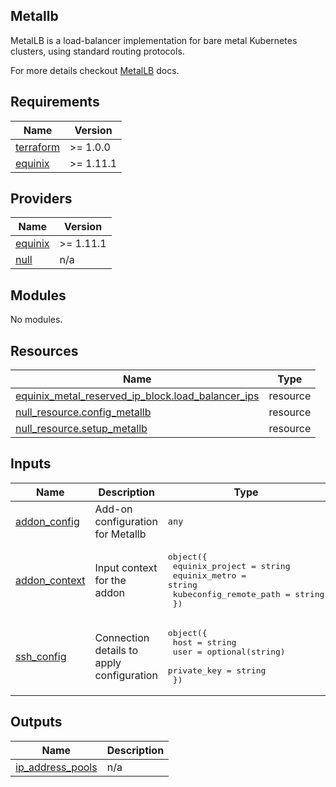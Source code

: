 ## Metallb

MetalLB is a load-balancer implementation for bare metal Kubernetes clusters, using standard routing protocols.

For more details checkout [MetalLB](https://metallb.universe.tf/) docs.

<!-- TEMPLATE: Insert an image here of the infrastructure diagram. You can generate a starting image using instructions found at https://www.terraform.io/docs/cli/commands/graph.html#generating-images -->

<!-- BEGINNING OF PRE-COMMIT-TERRAFORM DOCS HOOK -->
## Requirements

| Name | Version |
|------|---------|
| <a name="requirement_terraform"></a> [terraform](#requirement\_terraform) | >= 1.0.0 |
| <a name="requirement_equinix"></a> [equinix](#requirement\_equinix) | >= 1.11.1 |

## Providers

| Name | Version |
|------|---------|
| <a name="provider_equinix"></a> [equinix](#provider\_equinix) | >= 1.11.1 |
| <a name="provider_null"></a> [null](#provider\_null) | n/a |

## Modules

No modules.

## Resources

| Name | Type |
|------|------|
| [equinix_metal_reserved_ip_block.load_balancer_ips](https://registry.terraform.io/providers/equinix/equinix/latest/docs/resources/metal_reserved_ip_block) | resource |
| [null_resource.config_metallb](https://registry.terraform.io/providers/hashicorp/null/latest/docs/resources/resource) | resource |
| [null_resource.setup_metallb](https://registry.terraform.io/providers/hashicorp/null/latest/docs/resources/resource) | resource |

## Inputs

| Name | Description | Type | Default | Required |
|------|-------------|------|---------|:--------:|
| <a name="input_addon_config"></a> [addon\_config](#input\_addon\_config) | Add-on configuration for Metallb | `any` | `{}` | no |
| <a name="input_addon_context"></a> [addon\_context](#input\_addon\_context) | Input context for the addon | <pre>object({<br>    equinix_project        = string<br>    equinix_metro          = string<br>    kubeconfig_remote_path = string<br>  })</pre> | n/a | yes |
| <a name="input_ssh_config"></a> [ssh\_config](#input\_ssh\_config) | Connection details to apply configuration | <pre>object({<br>    host        = string<br>    user        = optional(string)<br>    private_key = string<br>  })</pre> | n/a | yes |

## Outputs

| Name | Description |
|------|-------------|
| <a name="output_ip_address_pools"></a> [ip\_address\_pools](#output\_ip\_address\_pools) | n/a |
<!-- END OF PRE-COMMIT-TERRAFORM DOCS HOOK -->